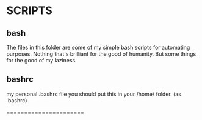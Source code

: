 SCRIPTS
=======
bash
----
The files in this folder are some of my simple bash scripts for automating purposes.
Nothing that's brilliant for the good of humanity. But some things for the good of my laziness.

bashrc
-------
my personal .bashrc file
you should put this in your /home/ folder. (as .bashrc)

======================